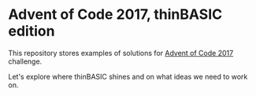 # Advent of Code 2017, thinBASIC edition

This repository stores examples of solutions for [Advent of Code 2017](http://adventofcode.com/2017) challenge.


Let's explore where thinBASIC shines and on what ideas we need to work on.